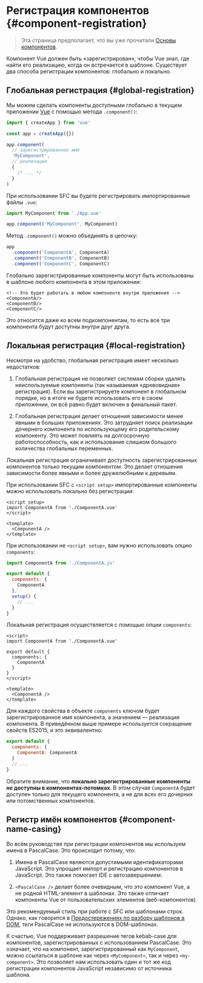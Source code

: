 # Регистрация компонентов {#component-registration}

> Эта страница предполагает, что вы уже прочитали [Основы компонентов](/guide/essentials/component-basics).

<VueSchoolLink href="https://vueschool.io/lessons/vue-3-global-vs-local-vue-components" title="Бесплатный урок по регистрации компонентов Vue.js"/>

Компонент Vue должен быть «зарегистрирован», чтобы Vue знал, где найти его реализацию, когда он встречается в шаблоне. Существует два способа регистрации компонентов: глобально и локально.

## Глобальная регистрация {#global-registration}

Мы можем сделать компоненты доступными глобально в текущем приложении [Vue](/guide/essentials/application) с помощью метода `.component()`:

```js
import { createApp } from 'vue'

const app = createApp({})

app.component(
  // зарегистрированное имя
  'MyComponent',
  // реализация
  {
    /* ... */
  }
)
```

При использовании SFC вы будете регистрировать импортированные файлы `.vue`:

```js
import MyComponent from './App.vue'

app.component('MyComponent', MyComponent)
```

Метод `.component()` можно объединять в цепочку:

```js
app
  .component('ComponentA', ComponentA)
  .component('ComponentB', ComponentB)
  .component('ComponentC', ComponentC)
```

Глобально зарегистрированные компоненты могут быть использованы в шаблоне любого компонента в этом приложении:

```vue-html
<!-- Это будет работать в любом компоненте внутри приложения -->
<ComponentA/>
<ComponentB/>
<ComponentC/>
```

Это относится даже ко всем подкомпонентам, то есть все три компонента будут доступны _внутри_ друг друга.

## Локальная регистрация {#local-registration}

Несмотря на удобство, глобальная регистрация имеет несколько недостатков:

1. Глобальная регистрация не позволяет системам сборки удалять неиспользуемые компоненты (так называемая «древовидная» регистрация). Если вы зарегистрируете компонент в глобальном порядке, но в итоге не будете использовать его в своем приложении, он всё равно будет включен в финальный пакет.

2. Глобальная регистрация делает отношения зависимости менее явными в больших приложениях. Это затрудняет поиск реализации дочернего компонента по использующему его родительскому компоненту. Это может повлиять на долгосрочную работоспособность, как и использование слишком большого количества глобальных переменных.

Локальная регистрация ограничивает доступность зарегистрированных компонентов только текущим компонентом. Это делает отношения зависимости более явными и более дружелюбными к деревьям.

<div class="composition-api">

При использовании SFC с `<script setup>` импортированные компоненты можно использовать локально без регистрации:

```vue
<script setup>
import ComponentA from './ComponentA.vue'
</script>

<template>
  <ComponentA />
</template>
```

При использовании не `<script setup>`, вам нужно использовать опцию `components`:

```js
import ComponentA from './ComponentA.js'

export default {
  components: {
    ComponentA
  },
  setup() {
    // ...
  }
}
```

</div>
<div class="options-api">

Локальная регистрация осуществляется с помощью опции `components`:

```vue
<script>
import ComponentA from './ComponentA.vue'

export default {
  components: {
    ComponentA
  }
}
</script>

<template>
  <ComponentA />
</template>
```

</div>

Для каждого свойства в объекте `components` ключом будет зарегистрированное имя компонента, а значением — реализация компонента. В приведённом выше примере используется сокращение свойств ES2015, и это эквивалентно:

```js
export default {
  components: {
    ComponentA: ComponentA
  }
  // ...
}
```

Обратите внимание, что **локально зарегистрированные компоненты _не_ доступны в компонентах-потомках**. В этом случае `ComponentA` будет доступен только для текущего компонента, а не для всех его дочерних или потомственных компонентов.

## Регистр имён компонентов {#component-name-casing}

Во всём руководстве при регистрации компонентов мы используем имена в PascalCase. Это происходит потому, что:

1. Имена в PascalCase являются допустимыми идентификаторами JavaScript. Это упрощает импорт и регистрацию компонентов в JavaScript. Это также помогает IDE с автозавершением.

2. `<PascalCase />` делает более очевидным, что это компонент Vue, а не родной HTML-элемент в шаблонах. Это также отличает компоненты Vue от пользовательских элементов (веб-компонентов).

Это рекомендуемый стиль при работе с SFC или шаблонами строк. Однако, как говорится в [Предостережениях по разбору шаблонов в DOM](/guide/essentials/component-basics#in-dom-template-parsing-caveats), теги PascalCase не используются в DOM-шаблонах.

К счастью, Vue поддерживает разрешение тегов kebab-case для компонентов, зарегистрированных с использованием PascalCase. Это означает, что на компонент, зарегистрированный как `MyComponent`, можно ссылаться в шаблоне как через `<MyComponent>`, так и через `<my-component>`. Это позволяет нам использовать один и тот же код регистрации компонентов JavaScript независимо от источника шаблона.
